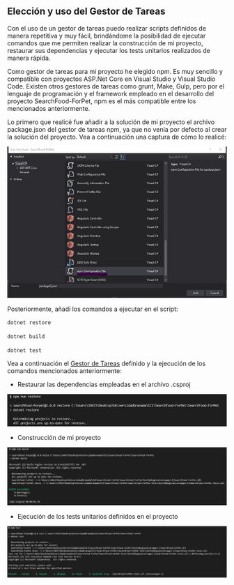 ## Elección y uso del Gestor de Tareas

Con el uso de un gestor de tareas puedo realizar scripts definidos de manera repetitiva y muy fácil, brindándome la posibilidad de ejecutar comandos que me permiten realizar la construcción de mi proyecto, restaurar sus dependencias y ejecutar los tests unitarios realizados de manera rápida.

Como gestor de tareas para mi proyecto he elegido npm. Es muy sencillo y compatible con proyectos ASP.Net Core en Visual Studio y Visual Studio Code. Existen otros gestores de tareas como grunt, Make, Gulp, pero por el lenguaje de programación y el framework empleado en el desarrollo del proyecto SearchFood-ForPet, npm es el más compatible entre los mencionados anteriormente.

Lo primero que realicé fue añadir a la solución de mi proyecto el archivo package.json del gestor de tareas npm, ya que no venía por defecto al crear la solución del proyecto. Vea a continuación una captura de cómo lo realicé:

![npm](./img/npm.png)

Posteriormente, añadí los comandos a ejecutar en el script:

```
dotnet restore 

dotnet build 

dotnet test 

```

Vea a continuación el [Gestor de Tareas](https://github.com/ccvaillant1992/SearchFood-ForPet/blob/master/package.json) definido y la ejecución de los comandos mencionados anteriormente:

- Restaurar las dependencias empleadas en el archivo .csproj

![restore](./img/restore.png)

- Construcción de mi proyecto

![build](./img/build.png)

- Ejecución de los tests unitarios definidos en el proyecto

![tests](./img/tests.png)




